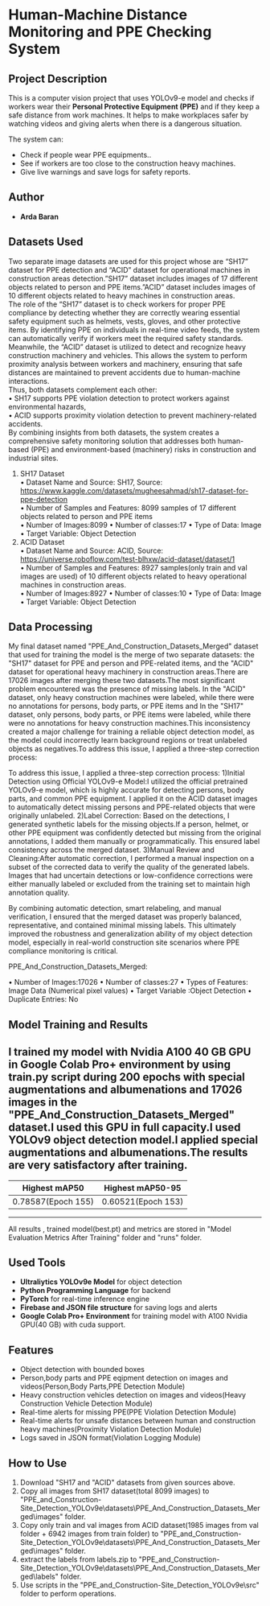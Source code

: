 # Human-Machine Distance Monitoring and PPE Checking System

##  Project Description

This is a computer vision project that uses YOLOv9-e model and checks if workers wear their **Personal Protective Equipment (PPE)** and if they keep a safe distance from work machines. It helps to make workplaces safer by watching videos and giving alerts when there is a dangerous situation.

The system can:
- Check if people wear PPE equipments..
- See if workers are too close to the construction heavy machines.
- Give live warnings and save logs for safety reports.

##  Author

- **Arda Baran**

## Datasets Used

 
Two separate image datasets are used for this project whose are “SH17” dataset for PPE detection and “ACID” dataset for operational machines in construction areas detection.”SH17” dataset includes images of 17 different objects related to person and PPE items.”ACID” dataset includes images of 10 different objects related to heavy machines in construction areas.  
The role of the “SH17” dataset is to check workers for proper PPE compliance by detecting whether they are correctly wearing essential safety equipment such as helmets, vests, gloves, and other protective items. By identifying PPE on individuals in real-time video feeds, the system can automatically verify if workers meet the required safety standards.  
Meanwhile, the “ACID” dataset is utilized to detect and recognize heavy construction machinery and vehicles. This allows the system to perform proximity analysis between workers and machinery, ensuring that safe distances are maintained to prevent accidents due to human-machine interactions.  
Thus, both datasets complement each other:  
• SH17 supports PPE violation detection to protect workers against environmental hazards,  
• ACID supports proximity violation detection to prevent machinery-related accidents.  
By combining insights from both datasets, the system creates a comprehensive safety monitoring solution that addresses both human-based (PPE) and environment-based (machinery) risks in construction and industrial sites.  
1) SH17 Dataset  
• Dataset Name and Source: SH17, Source: https://www.kaggle.com/datasets/mugheesahmad/sh17-dataset-for-ppe-detection                            
• Number of Samples and Features: 8099 samples of 17 different objects related to person and PPE items  
• Number of Images:8099
• Number of classes:17
• Type of Data: Image  
• Target Variable: Object Detection  
2) ACID Dataset  
• Dataset Name and Source: ACID, Source: https://universe.roboflow.com/test-blhxw/acid-dataset/dataset/1  
• Number of Samples and Features: 8927 samples(only train and val images are used) of 10 different objects related to heavy operational machines in construction areas.  
• Number of Images:8927
• Number of classes:10
• Type of Data: Image
• Target Variable: Object Detection

## Data Processing

My final dataset named "PPE_And_Construction_Datasets_Merged" dataset that used for training the model is the merge of two separate datasets: the "SH17" dataset for PPE and person and PPE-related items, and the "ACID" dataset for operational heavy machinery in construction areas.There are 17026 images after merging these two datasets.The most significant problem encountered was the presence of missing labels. In the "ACID" dataset, only heavy construction machines were labeled, while there were no annotations for persons, body parts, or PPE items and In the "SH17" dataset, only persons, body parts, or PPE items were labeled, while there were no annotations for heavy construction machines.This inconsistency created a major challenge for training a reliable object detection model, as the model could incorrectly learn background regions or treat unlabeled objects as negatives.To address this issue, I applied a three-step correction process:

To address this issue, I applied a three-step correction process:
1)Initial Detection using Official YOLOv9-e Model:I utilized the official pretrained YOLOv9-e model, which is highly accurate for detecting persons, body parts, and common PPE equipment. I applied it on the ACID dataset images to automatically detect missing persons and PPE-related objects that were originally unlabeled.
2)Label Correction: Based on the detections, I generated synthetic labels for the missing objects.If a person, helmet, or other PPE equipment was confidently detected but missing from the original annotations, I added them manually or programmatically. This ensured label consistency across the merged dataset.
3)Manual Review and Cleaning:After automatic correction, I performed a manual inspection on a subset of the corrected data to verify the quality of the generated labels.
Images that had uncertain detections or low-confidence corrections were either manually labeled or excluded from the training set to maintain high annotation quality.

By combining automatic detection, smart relabeling, and manual verification, I ensured that the merged dataset was properly balanced, representative, and contained minimal missing labels.
This ultimately improved the robustness and generalization ability of my object detection model, especially in real-world construction site scenarios where PPE compliance monitoring is critical. 

PPE_And_Construction_Datasets_Merged:

• Number of Images:17026
• Number of classes:27
• Types of Features: Image Data (Numerical pixel values)
• Target Variable :Object Detection
• Duplicate Entries: No

## Model Training and Results

I trained my model with Nvidia A100 40 GB GPU in Google Colab Pro+ environment by using train.py script during 200 epochs with special augmentations and albumenations and 17026 images in the "PPE_And_Construction_Datasets_Merged" dataset.I used this GPU in full capacity.I used YOLOv9 object detection model.I applied special augmentations and albumenations.The results are very satisfactory after training.
------------------------------------------------
| Highest mAP50            | Highest mAP50-95  |
|--------------------------|------------------ |
|  0.78587(Epoch 155)      | 0.60521(Epoch 153)|
------------------------------------------------

All results , trained model(best.pt) and metrics are stored in "Model Evaluation Metrics After Training" folder and "runs" folder.



## Used Tools

- **Ultraliytics YOLOv9e Model** for object detection  
- **Python Programming Language** for backend  
- **PyTorch** for real-time inference engine 
- **Firebase and JSON file structure** for saving logs and alerts  
- **Google Colab Pro+ Environment** for training model with A100 Nvidia GPU(40 GB) with cuda support.  

##  Features

- Object detection with bounded boxes
- Person,body parts and PPE eqipment detection on images and videos(Person,Body Parts,PPE Detection Module)
- Heavy construction vehicles detection on images and videos(Heavy Construction Vehicle Detection Module)
- Real-time alerts for missing PPE(PPE Violation Detection Module)
- Real-time alerts for unsafe distances between human and construction heavy machines(Proximity Violation Detection Module)
- Logs saved in JSON format(Violation Logging Module)



##  How to Use

1. Download "SH17 and "ACID" datasets from given sources above.
2. Copy all images from SH17 dataset(total 8099 images) to "PPE_and_Construction-Site_Detection_YOLOv9e\datasets\PPE_And_Construction_Datasets_Merged\images" folder.
3. Copy only train and val images from ACID dataset(1985 images from val folder + 6942 images from train folder)  to "PPE_and_Construction-Site_Detection_YOLOv9e\datasets\PPE_And_Construction_Datasets_Merged\images" folder.
4. extract the labels from labels.zip to "PPE_and_Construction-Site_Detection_YOLOv9e\datasets\PPE_And_Construction_Datasets_Merged\labels" folder.
5. Use scripts in the "PPE_and_Construction-Site_Detection_YOLOv9e\src" folder to perform operations.



